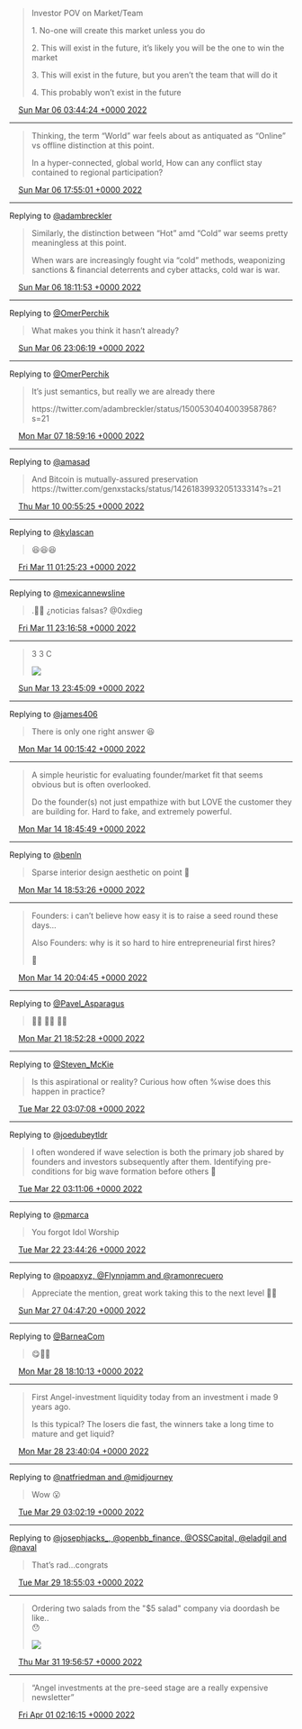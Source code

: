 > Investor POV on Market/Team  
>   
> 1\. No\-one will create this market unless you do  
>   
> 2\. This will exist in the future, it’s likely you will be the one to win the market  
>   
> 3\. This will exist in the future, but you aren’t the team that will do it  
>   
> 4\. This probably won’t exist in the future

<img src="../../media/tweet.ico" width="12" /> [Sun Mar 06 03:44:24 +0000 2022](https://twitter.com/adambreckler/status/1500316339558182912)

----

> Thinking, the term “World” war feels about as antiquated as “Online” vs offline distinction at this point\.  
>   
> In a hyper\-connected, global world, How can any conflict stay contained to regional participation?

<img src="../../media/tweet.ico" width="12" /> [Sun Mar 06 17:55:01 +0000 2022](https://twitter.com/adambreckler/status/1500530404003958786)

----

Replying to [@adambreckler](https://twitter.com/adambreckler/status/1500530404003958786)

> Similarly, the distinction between “Hot” amd “Cold” war seems pretty meaningless at this point\.  
>   
> When wars are increasingly fought via “cold” methods, weaponizing sanctions &amp; financial deterrents and cyber attacks, cold war is war\.

<img src="../../media/tweet.ico" width="12" /> [Sun Mar 06 18:11:53 +0000 2022](https://twitter.com/adambreckler/status/1500534650577448963)

----

Replying to [@OmerPerchik](https://twitter.com/OmerPerchik/status/1500591310494969856)

> What makes you think it hasn’t already?

<img src="../../media/tweet.ico" width="12" /> [Sun Mar 06 23:06:19 +0000 2022](https://twitter.com/adambreckler/status/1500608744790499330)

----

Replying to [@OmerPerchik](https://twitter.com/OmerPerchik/status/1500727240094588930)

> It’s just semantics, but really we are already there  
>   
> https://twitter\.com/adambreckler/status/1500530404003958786?s\=21

<img src="../../media/tweet.ico" width="12" /> [Mon Mar 07 18:59:16 +0000 2022](https://twitter.com/adambreckler/status/1500908961255411714)

----

Replying to [@amasad](https://twitter.com/amasad/status/1501720029552775168)

> And Bitcoin is mutually\-assured preservation https://twitter\.com/genxstacks/status/1426183993205133314?s\=21

<img src="../../media/tweet.ico" width="12" /> [Thu Mar 10 00:55:25 +0000 2022](https://twitter.com/adambreckler/status/1501723363965734922)

----

Replying to [@kylascan](https://twitter.com/kylascan/status/1502040117103366144)

> 😆😆😆

<img src="../../media/tweet.ico" width="12" /> [Fri Mar 11 01:25:23 +0000 2022](https://twitter.com/adambreckler/status/1502093294515359745)

----

Replying to [@mexicannewsIine](https://twitter.com/GovRobDeSantis/status/1502372903089700867)

> \.👀👀 ¿noticias falsas? @0xdieg

<img src="../../media/tweet.ico" width="12" /> [Fri Mar 11 23:16:58 +0000 2022](https://twitter.com/adambreckler/status/1502423365566431234)

----

> 3 3 C 
> 
> ![](../../media/1503155232020197378-FNxHt62VEAIuawn.jpg)

<img src="../../media/tweet.ico" width="12" /> [Sun Mar 13 23:45:09 +0000 2022](https://twitter.com/adambreckler/status/1503155232020197378)

----

Replying to [@james406](https://twitter.com/james406/status/1503158592148578304)

> There is only one right answer 😆

<img src="../../media/tweet.ico" width="12" /> [Mon Mar 14 00:15:42 +0000 2022](https://twitter.com/adambreckler/status/1503162921597038592)

----

> A simple heuristic for evaluating founder/market fit that seems obvious but is often overlooked\.  
>   
> Do the founder\(s\) not just empathize with but LOVE the customer they are building for\. Hard to fake, and extremely powerful\.

<img src="../../media/tweet.ico" width="12" /> [Mon Mar 14 18:45:49 +0000 2022](https://twitter.com/adambreckler/status/1503442290395676672)

----

Replying to [@benln](https://twitter.com/benln/status/1503443070301450241)

> Sparse interior design aesthetic on point 🤌

<img src="../../media/tweet.ico" width="12" /> [Mon Mar 14 18:53:26 +0000 2022](https://twitter.com/adambreckler/status/1503444206383099905)

----

> Founders: i can’t believe how easy it is to raise a seed round these days…  
>   
> Also Founders: why is it so hard to hire entrepreneurial first hires?  
>   
> 🤔

<img src="../../media/tweet.ico" width="12" /> [Mon Mar 14 20:04:45 +0000 2022](https://twitter.com/adambreckler/status/1503462154304778240)

----

Replying to [@Pavel\_Asparagus](https://twitter.com/Pavel_Asparagus/status/1505939901463769091)

> 👏🏻 👏🏻 👏🏻

<img src="../../media/tweet.ico" width="12" /> [Mon Mar 21 18:52:28 +0000 2022](https://twitter.com/adambreckler/status/1505980679581929473)

----

Replying to [@Steven\_McKie](https://twitter.com/Steven_McKie/status/1506101029552615429)

> Is this aspirational or reality? Curious how often %wise does this happen in practice?

<img src="../../media/tweet.ico" width="12" /> [Tue Mar 22 03:07:08 +0000 2022](https://twitter.com/adambreckler/status/1506105164804997121)

----

Replying to [@joedubeytldr](https://twitter.com/joedubeytldr/status/1505624582035841027)

> I often wondered if wave selection is both the primary job shared by founders and investors subsequently after them\. Identifying pre\-conditions for big wave formation before others 🌊

<img src="../../media/tweet.ico" width="12" /> [Tue Mar 22 03:11:06 +0000 2022](https://twitter.com/adambreckler/status/1506106166530568192)

----

Replying to [@pmarca](https://twitter.com/pmarca/status/1506357484780359682)

> You forgot Idol Worship

<img src="../../media/tweet.ico" width="12" /> [Tue Mar 22 23:44:26 +0000 2022](https://twitter.com/adambreckler/status/1506416543013298179)

----

Replying to [@poapxyz, @Flynnjamm and @ramonrecuero](https://twitter.com/poapxyz/status/1507808436368687111)

> Appreciate the mention, great work taking this to the next level 🙌🏻

<img src="../../media/tweet.ico" width="12" /> [Sun Mar 27 04:47:20 +0000 2022](https://twitter.com/adambreckler/status/1507942322100588546)

----

Replying to [@BarneaCom](https://twitter.com/BarneaCom/status/1508499162022785025)

> 😋✌🏻

<img src="../../media/tweet.ico" width="12" /> [Mon Mar 28 18:10:13 +0000 2022](https://twitter.com/adambreckler/status/1508506762948722688)

----

> First Angel\-investment liquidity today from an investment i made 9 years ago\.   
>   
> Is this typical? The losers die fast, the winners take a long time to mature and get liquid?

<img src="../../media/tweet.ico" width="12" /> [Mon Mar 28 23:40:04 +0000 2022](https://twitter.com/adambreckler/status/1508589772024926211)

----

Replying to [@natfriedman and @midjourney](https://twitter.com/natfriedman/status/1508530563665195011)

> Wow 😮

<img src="../../media/tweet.ico" width="12" /> [Tue Mar 29 03:02:19 +0000 2022](https://twitter.com/adambreckler/status/1508640669253844992)

----

Replying to [@josephjacks\_, @openbb\_finance, @OSSCapital, @eladgil and @naval](https://twitter.com/JosephJacks_/status/1508843056920813572)

> That’s rad…congrats

<img src="../../media/tweet.ico" width="12" /> [Tue Mar 29 18:55:03 +0000 2022](https://twitter.com/adambreckler/status/1508880432309616640)

----

> Ordering two salads from the "$5 salad" company via doordash be like\.\.  
> 😯 
> 
> ![](../../media/1509620785345806341-FPM_7IyVQAooI6l.png)

<img src="../../media/tweet.ico" width="12" /> [Thu Mar 31 19:56:57 +0000 2022](https://twitter.com/adambreckler/status/1509620785345806341)

----

> “Angel investments at the pre\-seed stage are a really expensive newsletter”

<img src="../../media/tweet.ico" width="12" /> [Fri Apr 01 02:16:15 +0000 2022](https://twitter.com/adambreckler/status/1509716241442779162)